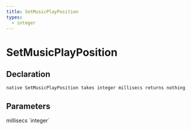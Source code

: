 ```yaml
---
title: SetMusicPlayPosition
types:
  - integer
---
```


# SetMusicPlayPosition

## Declaration

```
native SetMusicPlayPosition takes integer millisecs returns nothing
```

## Parameters
<dl>
  <dt>millisecs `integer`</dt>
  <dd></dd>
</dl>